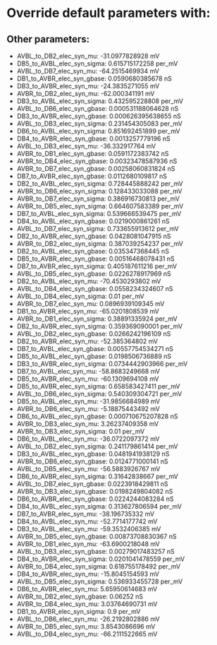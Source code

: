 # Override default parameters with:
## Other parameters:
- AVBL_to_DB2_elec_syn_mu: -31.0977828928 mV
- DB5_to_AVBL_elec_syn_sigma: 0.615715172258 per_mV
- AVBL_to_DB7_elec_syn_mu: -64.2515469934 mV
- DB1_to_AVBR_elec_syn_gbase: 0.0590680385678 nS
- DB3_to_AVBR_elec_syn_mu: -24.3835271055 mV
- AVBR_to_DB2_elec_syn_mu: -62.000341191 mV
- DB3_to_AVBL_elec_syn_sigma: 0.432595228808 per_mV
- AVBL_to_DB6_elec_syn_gbase: 0.000531188064628 nS
- DB3_to_AVBR_elec_syn_gbase: 0.000626395638655 nS
- AVBL_to_DB3_elec_syn_sigma: 0.231454305083 per_mV
- DB6_to_AVBL_elec_syn_sigma: 0.851692451899 per_mV
- DB4_to_AVBR_elec_syn_gbase: 0.0013257779196 nS
- AVBL_to_DB3_elec_syn_mu: -36.332917764 mV
- AVBR_to_DB1_elec_syn_gbase: 0.0591172383742 nS
- AVBR_to_DB4_elec_syn_gbase: 0.00323478587936 nS
- AVBR_to_DB7_elec_syn_gbase: 0.00258060831824 nS
- DB7_to_AVBR_elec_syn_gbase: 0.0112680109817 nS
- DB2_to_AVBL_elec_syn_sigma: 0.728445888242 per_mV
- AVBR_to_DB6_elec_syn_sigma: 0.128433033088 per_mV
- AVBR_to_DB7_elec_syn_sigma: 0.386916730813 per_mV
- AVBR_to_DB5_elec_syn_sigma: 0.664607583389 per_mV
- DB7_to_AVBL_elec_syn_sigma: 0.539666539475 per_mV
- DB4_to_AVBL_elec_syn_gbase: 0.0219000861261 nS
- AVBL_to_DB7_elec_syn_sigma: 0.733655913612 per_mV
- DB2_to_AVBR_elec_syn_gbase: 0.0428081047915 nS
- AVBR_to_DB2_elec_syn_sigma: 0.387039254237 per_mV
- DB2_to_AVBL_elec_syn_gbase: 0.035347368445 nS
- DB5_to_AVBR_elec_syn_gbase: 0.00516468078431 nS
- DB7_to_AVBR_elec_syn_sigma: 0.405187611216 per_mV
- AVBL_to_DB5_elec_syn_gbase: 0.0226278917969 nS
- DB2_to_AVBL_elec_syn_mu: -70.4530293802 mV
- AVBL_to_DB4_elec_syn_gbase: 0.0558234324607 nS
- AVBL_to_DB4_elec_syn_sigma: 0.01 per_mV
- AVBR_to_DB7_elec_syn_mu: 0.0896939109345 mV
- DB1_to_AVBR_elec_syn_mu: -65.0201808539 mV
- AVBR_to_DB1_elec_syn_sigma: 0.38891335924 per_mV
- DB2_to_AVBR_elec_syn_sigma: 0.359369090001 per_mV
- AVBL_to_DB2_elec_syn_gbase: 0.0266242196109 nS
- DB2_to_AVBR_elec_syn_mu: -52.385364802 mV
- DB7_to_AVBL_elec_syn_gbase: 0.00557754534271 nS
- DB5_to_AVBL_elec_syn_gbase: 0.0198506736889 nS
- DB3_to_AVBR_elec_syn_sigma: 0.0734442903966 per_mV
- DB7_to_AVBL_elec_syn_mu: -58.8683249668 mV
- DB5_to_AVBR_elec_syn_mu: -60.1309694108 mV
- DB5_to_AVBR_elec_syn_sigma: 0.658583427411 per_mV
- AVBL_to_DB6_elec_syn_sigma: 0.540309304721 per_mV
- DB5_to_AVBL_elec_syn_mu: -31.9856684989 mV
- AVBR_to_DB6_elec_syn_mu: -5.18875443492 mV
- DB6_to_AVBL_elec_syn_gbase: 0.000710675207828 nS
- AVBR_to_DB3_elec_syn_mu: 3.26237409358 mV
- AVBR_to_DB3_elec_syn_sigma: 0.01 per_mV
- DB6_to_AVBL_elec_syn_mu: -36.0722097372 mV
- AVBL_to_DB2_elec_syn_sigma: 0.241179861414 per_mV
- DB3_to_AVBL_elec_syn_gbase: 0.0481941938129 nS
- AVBR_to_DB6_elec_syn_gbase: 0.0124771000141 nS
- AVBL_to_DB5_elec_syn_mu: -56.5883926767 mV
- DB6_to_AVBR_elec_syn_sigma: 0.31642838667 per_mV
- AVBL_to_DB7_elec_syn_gbase: 0.0223918429811 nS
- AVBR_to_DB3_elec_syn_gbase: 0.0198249804082 nS
- DB6_to_AVBR_elec_syn_gbase: 0.0224244083284 nS
- DB4_to_AVBL_elec_syn_sigma: 0.313627806594 per_mV
- DB7_to_AVBR_elec_syn_mu: -38.196735332 mV
- DB4_to_AVBL_elec_syn_mu: -52.7714177742 mV
- DB3_to_AVBL_elec_syn_mu: -59.3532406385 mV
- AVBR_to_DB5_elec_syn_gbase: 0.00873708830367 nS
- AVBR_to_DB1_elec_syn_mu: -63.6900218048 mV
- AVBL_to_DB3_elec_syn_gbase: 0.00279017483257 nS
- DB4_to_AVBR_elec_syn_sigma: 0.0201041478559 per_mV
- AVBR_to_DB4_elec_syn_sigma: 0.618755178492 per_mV
- DB4_to_AVBR_elec_syn_mu: -15.8045154593 mV
- AVBL_to_DB5_elec_syn_sigma: 0.536933455728 per_mV
- DB6_to_AVBR_elec_syn_mu: 5.65950614683 mV
- AVBR_to_DB2_elec_syn_gbase: 0.06252 nS
- AVBR_to_DB4_elec_syn_mu: 3.03764690731 mV
- DB1_to_AVBR_elec_syn_sigma: 0.9 per_mV
- AVBL_to_DB6_elec_syn_mu: -26.2192802886 mV
- AVBR_to_DB5_elec_syn_mu: 3.8543086696 mV
- AVBL_to_DB4_elec_syn_mu: -66.2111522665 mV

